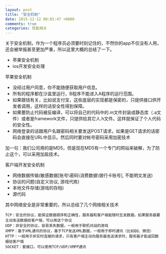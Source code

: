 ```yaml
---
layout: post
title: "安全机制"
date: 2015-12-12 00:01:47 +0800
comments: true
categories: 性能相关
---
```

关于安全机制，作为一个程序员必须要时刻记住的，不然你的app不仅没有人用，还会被举报甚至更加严重，所以这里大概的总结了一下。


* 苹果安全机制
* ios开发安全处理

<!--more-->


苹果安全机制





* 没经过用户同意，你不能随便获取用户信息。
* 所有的程序都在沙盒里运行，B程序不能进入A程序的运行范围。* 如果跟钱有关，比如说支付宝，这些底层的实现都是保密的，只提供接口供开发者调用，这样的话安全性得到保障。* 如果要防止代码被反编译，可以将自己的代码中的.m文件封装成静态库（.a文件）或者是framework文件，只提供给其它人.h文件。这样就保证了个人代码的安全性。* 网络登录的话跟用户名跟密码相关要发送POST请求，如果是GET请求的话密码会直接在URL中显示。然后同时要对帐号密码采用加密技术
加一句：我们公司用的是MD5，但是现在MD5有一个专门的网站来破解，为了防止这个，可以采用加盐技术。客户端开发安全机制



* 网络数据传输(敏感数据[账号\密码\消费数据\银行卡账号], 不能明文发送)* 协议的问题(自定义协议, 游戏代练)* 本地文件存储(游戏的存档)* 源代码其中网络安全是非常重要的，所以总结了几个网络相关技术




	TCP：安全的协议，能保证数据顺序和正确性，服务器和客户端能随时互发数据。如果服务器要主动发送数据给客户端，可以用这个协议
	UDP：非安全的协议，容易丢失数据，一般用于联机对战的游戏	XMPP：基于XML通讯的协议，基于TCP发送XML数据，一般用于即时通讯（比如QQ、微信）	HTTP：一般用于非实时连接的请求，只有客户端主动向服务器发送请求时，服务器才能返回数据给客户端	SOCKET：套接口，可以使用TCP/UDP/XMPP通讯